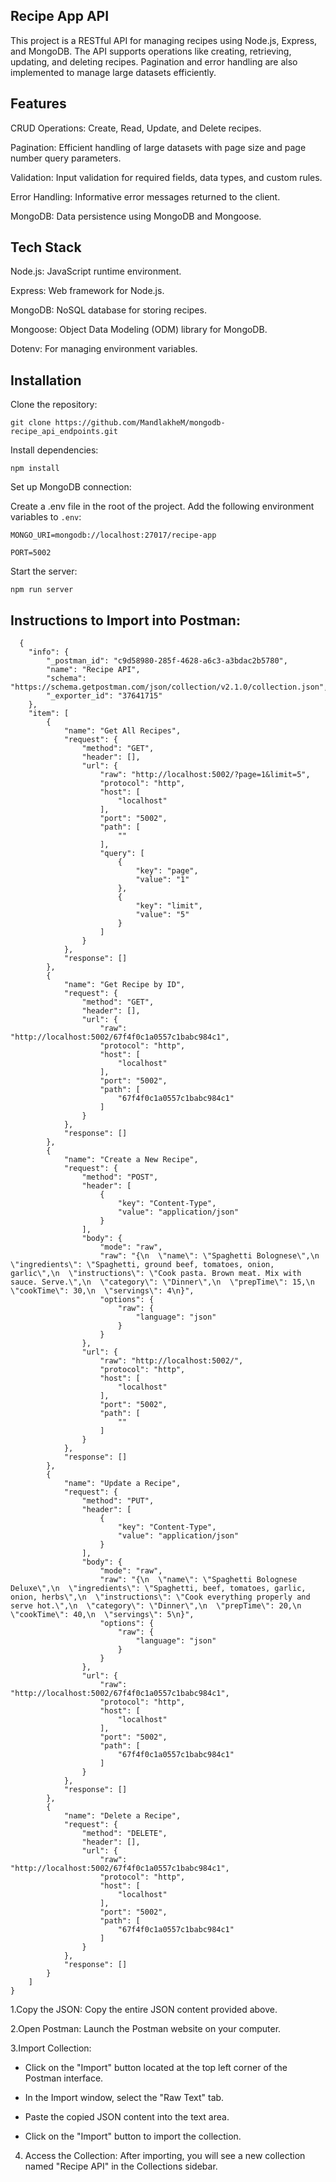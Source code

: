 ## Recipe App API
This project is a RESTful API for managing recipes using Node.js, Express, and MongoDB. The API supports operations like creating, retrieving, updating, and deleting recipes. Pagination and error handling are also implemented to manage large datasets efficiently.

## Features

CRUD Operations: Create, Read, Update, and Delete recipes.

Pagination: Efficient handling of large datasets with page size and page number query parameters.

Validation: Input validation for required fields, data types, and custom rules.

Error Handling: Informative error messages returned to the client.

MongoDB: Data persistence using MongoDB and Mongoose.

## Tech Stack
Node.js: JavaScript runtime environment.

Express: Web framework for Node.js.

MongoDB: NoSQL database for storing recipes.

Mongoose: Object Data Modeling (ODM) library for MongoDB.

Dotenv: For managing environment variables.

## Installation
Clone the repository:

``git clone https://github.com/MandlakheM/mongodb-recipe_api_endpoints.git``

Install dependencies:

``npm install``

Set up MongoDB connection:

Create a .env file in the root of the project.
Add the following environment variables to ``.env``:

``MONGO_URI=mongodb://localhost:27017/recipe-app``

``PORT=5002``

Start the server:

``npm run server``

## Instructions to Import into Postman:

```
  {
	"info": {
		"_postman_id": "c9d58980-285f-4628-a6c3-a3bdac2b5780",
		"name": "Recipe API",
		"schema": "https://schema.getpostman.com/json/collection/v2.1.0/collection.json",
		"_exporter_id": "37641715"
	},
	"item": [
		{
			"name": "Get All Recipes",
			"request": {
				"method": "GET",
				"header": [],
				"url": {
					"raw": "http://localhost:5002/?page=1&limit=5",
					"protocol": "http",
					"host": [
						"localhost"
					],
					"port": "5002",
					"path": [
						""
					],
					"query": [
						{
							"key": "page",
							"value": "1"
						},
						{
							"key": "limit",
							"value": "5"
						}
					]
				}
			},
			"response": []
		},
		{
			"name": "Get Recipe by ID",
			"request": {
				"method": "GET",
				"header": [],
				"url": {
					"raw": "http://localhost:5002/67f4f0c1a0557c1babc984c1",
					"protocol": "http",
					"host": [
						"localhost"
					],
					"port": "5002",
					"path": [
						"67f4f0c1a0557c1babc984c1"
					]
				}
			},
			"response": []
		},
		{
			"name": "Create a New Recipe",
			"request": {
				"method": "POST",
				"header": [
					{
						"key": "Content-Type",
						"value": "application/json"
					}
				],
				"body": {
					"mode": "raw",
					"raw": "{\n  \"name\": \"Spaghetti Bolognese\",\n  \"ingredients\": \"Spaghetti, ground beef, tomatoes, onion, garlic\",\n  \"instructions\": \"Cook pasta. Brown meat. Mix with sauce. Serve.\",\n  \"category\": \"Dinner\",\n  \"prepTime\": 15,\n  \"cookTime\": 30,\n  \"servings\": 4\n}",
					"options": {
						"raw": {
							"language": "json"
						}
					}
				},
				"url": {
					"raw": "http://localhost:5002/",
					"protocol": "http",
					"host": [
						"localhost"
					],
					"port": "5002",
					"path": [
						""
					]
				}
			},
			"response": []
		},
		{
			"name": "Update a Recipe",
			"request": {
				"method": "PUT",
				"header": [
					{
						"key": "Content-Type",
						"value": "application/json"
					}
				],
				"body": {
					"mode": "raw",
					"raw": "{\n  \"name\": \"Spaghetti Bolognese Deluxe\",\n  \"ingredients\": \"Spaghetti, beef, tomatoes, garlic, onion, herbs\",\n  \"instructions\": \"Cook everything properly and serve hot.\",\n  \"category\": \"Dinner\",\n  \"prepTime\": 20,\n  \"cookTime\": 40,\n  \"servings\": 5\n}",
					"options": {
						"raw": {
							"language": "json"
						}
					}
				},
				"url": {
					"raw": "http://localhost:5002/67f4f0c1a0557c1babc984c1",
					"protocol": "http",
					"host": [
						"localhost"
					],
					"port": "5002",
					"path": [
						"67f4f0c1a0557c1babc984c1"
					]
				}
			},
			"response": []
		},
		{
			"name": "Delete a Recipe",
			"request": {
				"method": "DELETE",
				"header": [],
				"url": {
					"raw": "http://localhost:5002/67f4f0c1a0557c1babc984c1",
					"protocol": "http",
					"host": [
						"localhost"
					],
					"port": "5002",
					"path": [
						"67f4f0c1a0557c1babc984c1"
					]
				}
			},
			"response": []
		}
	]
}
```

1.Copy the JSON: Copy the entire JSON content provided above.

2.Open Postman: Launch the Postman website on your computer.

3.Import Collection:

  - Click on the "Import" button located at the top left corner of the Postman interface.

  - In the Import window, select the "Raw Text" tab.

  - Paste the copied JSON content into the text area.

  - Click on the "Import" button to import the collection.

4. Access the Collection: After importing, you will see a new collection named "Recipe API" in the Collections sidebar.


